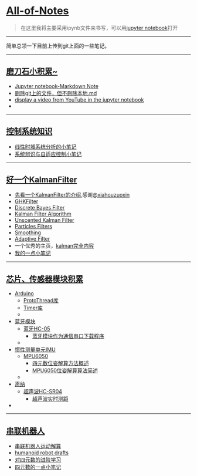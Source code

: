 # [All-of-Notes](https://github.com/w407022008/All-of-Notes)

>在这里我将主要采用ipynb文件来书写，可以用[jupyter notebook](http://nbviewer.jupyter.org/)打开
---
简单总领一下目前上传到git上面的一些笔记。

---
## [磨刀石小积累~](https://github.com/w407022008/All-of-Notes/blob/master/some-tips)
* [Jupyter notebook-Markdown Note](http://nbviewer.jupyter.org/github/w407022008/All-of-Notes/blob/master/some-tips/Jupyter%20notebook-Markdown%20Note.ipynb)
* [删除git上的文件，但不删除本地.md](https://github.com/w407022008/All-of-Notes/blob/master/some-tips/%E5%88%A0%E9%99%A4git%E4%B8%8A%E7%9A%84%E6%96%87%E4%BB%B6%EF%BC%8C%E4%BD%86%E4%B8%8D%E5%88%A0%E9%99%A4%E6%9C%AC%E5%9C%B0.md)
* [display a video from YouTube in the jupyter notebook](http://nbviewer.jupyter.org/github/w407022008/All-of-Notes/blob/master/some-tips/display%20a%20video%20from%20YouTube%20in%20the%20jupyter%20notebook.ipynb)
*

---
## [控制系统知识]()
* [线性时域系统分析的小笔记](https://drive.google.com/open?id=1BcxagWBShVs-YoSR-lwztXO8UBwGK0iN)
* [系统辨识与自适应控制小笔记](https://drive.google.com/open?id=1sCwRN64LIVAx7aaOgWdnKoj9JaneW8GR)

---

## [好一个KalmanFilter](https://github.com/w407022008/All-of-Notes/tree/master/Kalman-Bayesian-Filter-Notes)
* [先看一个KalmanFilter的介绍](https://github.com/w407022008/notes/blob/master/essays/Kalman%E6%BB%A4%E6%B3%A2%E5%99%A8%E4%BB%8E%E5%8E%9F%E7%90%86%E5%88%B0%E5%AE%9E%E7%8E%B0.md),感谢[@xiahouzuoxin](https://github.com/xiahouzuoxin)
* [GHKFilter](http://nbviewer.jupyter.org/github/w407022008/All-of-Notes/blob/master/Kalman-Bayesian-Filter-Notes/01%20GHK-filter--Notes.ipynb)
* [Discrete Bayes Filter](http://nbviewer.jupyter.org/github/w407022008/All-of-Notes/blob/master/Kalman-Bayesian-Filter-Notes/02%20Discrete-Bayes%20Filter-Notes.ipynb)
* [Kalman Filter Algorithm](http://nbviewer.jupyter.org/github/w407022008/All-of-Notes/blob/master/Kalman-Bayesian-Filter-Notes/06%20Kalman%20Filter%20Algorithm.ipynb)
* [Unscented Kalman Filter](http://nbviewer.jupyter.org/github/w407022008/All-of-Notes/blob/master/Kalman-Bayesian-Filter-Notes/10%20Unscented-Kalman-Filter-Notes---Multi-position-Sensor-Fusion.ipynb)
* [Particles Filters](http://nbviewer.jupyter.org/github/w407022008/All-of-Notes/blob/master/Kalman-Bayesian-Filter-Notes/12%20Particle-Filters.ipynb)
* [Smoothing](http://nbviewer.jupyter.org/github/w407022008/All-of-Notes/blob/master/Kalman-Bayesian-Filter-Notes/13%20Smoothing--UKF_SensorFusion--Notes.ipynb)
* [Adaptive Filter](http://nbviewer.jupyter.org/github/w407022008/All-of-Notes/blob/master/Kalman-Bayesian-Filter-Notes/14%20Adaptive-Filtering.ipynb)
* 一个优秀的主页，[kalman完全内容](http://www.cs.unc.edu/~welch/kalman/)
* [我的一点小笔记](https://drive.google.com/open?id=0Bzmx-vgdNPujczI0WnBmTGhGSVk)

---
## [芯片、传感器模块积累](https://github.com/w407022008/All-of-Notes/tree/master/some-learning-notes-for-chips&sensors)
* [Arduino](https://github.com/w407022008/All-of-Notes/tree/master/some-learning-notes-for-chips&sensors/Arduino-studyNotes)
  * [ProtoThread库](http://nbviewer.jupyter.org/github/w407022008/All-of-Notes/blob/master/some-learning-notes-for-chips&sensors/Arduino-studyNotes/ProtoThreads库.ipynb)
  * [Timer库](http://nbviewer.jupyter.org/github/w407022008/All-of-Notes/blob/master/some-learning-notes-for-chips&sensors/Arduino-studyNotes/Timer库.ipynb)
  *
* [蓝牙模块](https://github.com/w407022008/All-of-Notes/tree/master/some-learning-notes-for-chips&sensors/Bluetooth)
  * [蓝牙HC-05](https://github.com/w407022008/All-of-Notes/tree/master/some-learning-notes-for-chips&sensors/Bluetooth/BT-HC-05)
    * [蓝牙模块作为通信串口下载程序](http://nbviewer.jupyter.org/github/w407022008/All-of-Notes/tree/master/some-learning-notes-for-chips&sensors/Bluetooth/BT-HC-05/HC-05蓝牙模块通信下载.ipynb)
  *
* [惯性测量单元IMU](https://github.com/w407022008/All-of-Notes/tree/master/some-learning-notes-for-chips&sensors/IMU)
  * [MPU6050](https://github.com/w407022008/All-of-Notes/tree/master/some-learning-notes-for-chips&sensors/IMU/MPU6050)
    * [四元数位姿解算方法概述](http://nbviewer.jupyter.org/github/w407022008/All-of-Notes/tree/master/some-learning-notes-for-chips&sensors/IMU/MPU6050/四元数位姿解算.ipynb)
    * [MPU6050位姿解算算法简述](http://nbviewer.jupyter.org/github/w407022008/All-of-Notes/tree/master/some-learning-notes-for-chips&sensors/IMU/MPU6050/MPU6050位姿解算简述.ipynb)
  *
* [声纳](https://github.com/w407022008/All-of-Notes/tree/master/some-learning-notes-for-chips&sensors/sonar)
  * [超声波HC-SR04](https://github.com/w407022008/All-of-Notes/tree/master/some-learning-notes-for-chips&sensors/sonar/sonar-HC-SR04)
    * [超声波实时测距](http://nbviewer.jupyter.org/github/w407022008/All-of-Notes/tree/master/some-learning-notes-for-chips&sensors/sonar/sonar-HC-SR-04/HC-SR04.ipynb)
*

---
## [串联机器人](https://github.com/w407022008/All-of-Notes/tree/master/%E4%B8%B2%E8%81%94%E6%9C%BA%E5%99%A8%E4%BA%BA)
  * [串联机器人运动解算](http://nbviewer.jupyter.org/github/w407022008/All-of-Notes/blob/master/%E4%B8%B2%E8%81%94%E6%9C%BA%E5%99%A8%E4%BA%BA%E8%BF%90%E5%8A%A8%E8%A7%A3%E7%AE%97/%E4%B8%B2%E8%81%94%E6%9C%BA%E5%99%A8%E4%BA%BA%E8%BF%90%E5%8A%A8%E8%A7%A3%E7%AE%97.ipynb)
  * [humanoid robot drafts](https://drive.google.com/open?id=0Bzmx-vgdNPujVmRiWGh3T3NHbDA)
  * [对四元数的进阶学习](http://nbviewer.jupyter.org/github/w407022008/All-of-Notes/blob/master/%E4%B8%B2%E8%81%94%E6%9C%BA%E5%99%A8%E4%BA%BA/%E5%AF%B9%E5%9B%9B%E5%85%83%E6%95%B0%E7%9A%84%E8%BF%9B%E9%98%B6%E5%AD%A6%E4%B9%A0.ipynb)
  * [四元数的一点小笔记](https://drive.google.com/open?id=0Bzmx-vgdNPujMmJNS1g5QUs4eGs)